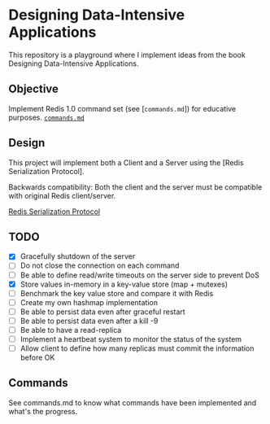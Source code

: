 # Designing Data-Intensive Applications

This repository is a playground where I implement ideas from the book Designing Data-Intensive Applications.

## Objective

Implement Redis 1.0 command set (see [`commands.md`]) for educative purposes.
[`commands.md`](https://github.com/jan-carreras/ddia/blob/master/commands.md)


## Design

This project will implement both a Client and a Server using the [Redis Serialization Protocol].

Backwards compatibility: Both the client and the server must be compatible with original Redis client/server.

[Redis Serialization Protocol](https://redis.io/docs/reference/protocol-spec/)

## TODO

* [x] Gracefully shutdown of the server
* [ ] Do not close the connection on each command
* [ ] Be able to define read/write timeouts on the server side to prevent DoS
* [x] Store values in-memory in a key-value store (map + mutexes)
* [ ] Benchmark the key value store and compare it with Redis
* [ ] Create my own hashmap implementation
* [ ] Be able to persist data even after graceful restart
* [ ] Be able to persist data even after a kill -9
* [ ] Be able to have a read-replica
* [ ] Implement a heartbeat system to monitor the status of the system
* [ ] Allow client to define how many replicas must commit the information before OK

## Commands

See commands.md to know what commands have been implemented and what's the progress.
